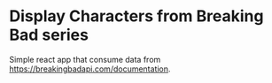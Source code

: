 # Display Characters from Breaking Bad series

Simple react app that consume data from https://breakingbadapi.com/documentation.
